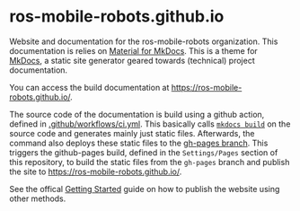 # ros-mobile-robots.github.io

Website and documentation for the ros-mobile-robots organization. 
This documentation is relies on [Material for MkDocs](https://squidfunk.github.io/mkdocs-material/).
This is a theme for [MkDocs](https://www.mkdocs.org/), a static site generator geared towards (technical) project documentation.

You can access the build documentation at https://ros-mobile-robots.github.io/.


The source code of the documentation is build using a github action, defined in [.github/workflows/ci.yml](.github/workflows/ci.yml).
This basically calls [`mkdocs build`](https://www.mkdocs.org/#building-the-site) on the source code and generates mainly just static files. 
Afterwards, the command also deploys these static files to the [gh-pages branch](https://github.com/ros-mobile-robots/ros-mobile-robots.github.io/tree/gh-pages). This triggers the github-pages build, defined in the `Settings/Pages` section of this repository, to build the static files from the `gh-pages` branch and publish the site to https://ros-mobile-robots.github.io/.

See the offical [Getting Started](https://squidfunk.github.io/mkdocs-material/publishing-your-site/#with-github-actions) guide on how to publish
the website using other methods.

